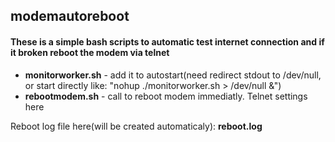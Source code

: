 ## modemautoreboot

#### These is a simple bash scripts to automatic test internet connection and if it broken reboot the modem via telnet 

* **monitorworker.sh** - add it to autostart(need redirect stdout to /dev/null, or start directly like: "nohup ./monitorworker.sh > /dev/null &")
* **rebootmodem.sh** - call to reboot modem immediatly. Telnet settings here
 
Reboot log file here(will be created automaticaly): **reboot.log**
